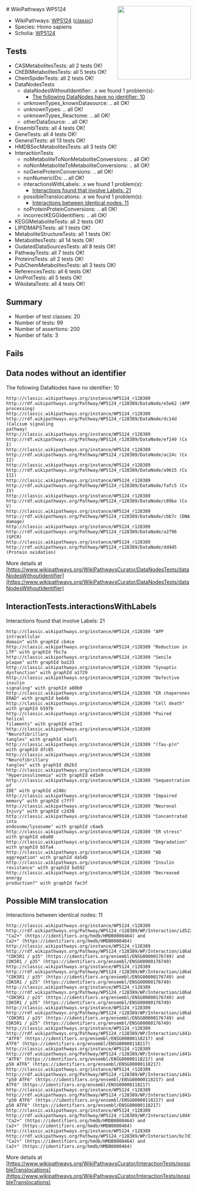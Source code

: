 <img style="float: right; width: 200px" src="https://upload.wikimedia.org/wikipedia/commons/thumb/8/83/Wplogo_with_text_500.png/640px-Wplogo_with_text_500.png" />
# WikiPathways WP5124

* WikiPathways: [WP5124](https://wikipathways.org/pathways/WP5124) ([classic](https://classic.wikipathways.org/instance/WP5124))
* Species: Homo sapiens
* Scholia: [WP5124](https://scholia.toolforge.org/wikipathways/WP5124)
## Tests
* CASMetabolitesTests: all 2 tests OK!
* ChEBIMetabolitesTests: all 5 tests OK!
* ChemSpiderTests: all 2 tests OK!
* DataNodesTests
    * dataNodesWithoutIdentifier: .x we found 1 problem(s):
        * [The following DataNodes have no identifier: 10](#8792c490)
    * unknownTypes_knownDatasource: .. all OK!
    * unknownTypes: .. all OK!
    * unknownTypes_Reactome: .. all OK!
    * otherDataSource: .. all OK!
* EnsemblTests: all 4 tests OK!
* GeneTests: all 4 tests OK!
* GeneralTests: all 13 tests OK!
* HMDBSecMetabolitesTests: all 3 tests OK!
* InteractionTests
    * noMetaboliteToNonMetaboliteConversions: .. all OK!
    * noNonMetaboliteToMetaboliteConversions: .. all OK!
    * noGeneProteinConversions: .. all OK!
    * nonNumericIDs: .. all OK!
    * interactionsWithLabels: .x we found 1 problem(s):
        * [Interactions found that involve Labels: 21](#fe97a8d8)
    * possibleTranslocations: .x we found 1 problem(s):
        * [Interactions between identical nodes: 11](#661ebeeb)
    * noProteinProteinConversions: .. all OK!
    * incorrectKEGGIdentifiers: .. all OK!
* KEGGMetaboliteTests: all 2 tests OK!
* LIPIDMAPSTests: all 1 tests OK!
* MetaboliteStructureTests: all 1 tests OK!
* MetabolitesTests: all 14 tests OK!
* OudatedDataSourcesTests: all 8 tests OK!
* PathwayTests: all 7 tests OK!
* ProteinsTests: all 2 tests OK!
* PubChemMetabolitesTests: all 3 tests OK!
* ReferencesTests: all 6 tests OK!
* UniProtTests: all 5 tests OK!
* WikidataTests: all 4 tests OK!


## Summary

* Number of test classes: 20
* Number of tests: 99
* Number of assertions: 200
* Number of fails: 3

## Fails

<a name="8792c490" />

## Data nodes without an identifier

The following DataNodes have no identifier: 10
```
http://classic.wikipathways.org/instance/WP5124_r128389 http://rdf.wikipathways.org/Pathway/WP5124_r128389/DataNode/e5e62 (APP processing)
http://classic.wikipathways.org/instance/WP5124_r128389 http://rdf.wikipathways.org/Pathway/WP5124_r128389/DataNode/dc14d (Calcium signaling 
pathway)
http://classic.wikipathways.org/instance/WP5124_r128389 http://rdf.wikipathways.org/Pathway/WP5124_r128389/DataNode/ef149 (Cx I)
http://classic.wikipathways.org/instance/WP5124_r128389 http://rdf.wikipathways.org/Pathway/WP5124_r128389/DataNode/ac24c (Cx II)
http://classic.wikipathways.org/instance/WP5124_r128389 http://rdf.wikipathways.org/Pathway/WP5124_r128389/DataNode/a9615 (Cx III)
http://classic.wikipathways.org/instance/WP5124_r128389 http://rdf.wikipathways.org/Pathway/WP5124_r128389/DataNode/fafc5 (Cx IV)
http://classic.wikipathways.org/instance/WP5124_r128389 http://rdf.wikipathways.org/Pathway/WP5124_r128389/DataNode/c89ba (Cx V)
http://classic.wikipathways.org/instance/WP5124_r128389 http://rdf.wikipathways.org/Pathway/WP5124_r128389/DataNode/cbb7c (DNA damage)
http://classic.wikipathways.org/instance/WP5124_r128389 http://rdf.wikipathways.org/Pathway/WP5124_r128389/DataNode/a2796 (GPCR)
http://classic.wikipathways.org/instance/WP5124_r128389 http://rdf.wikipathways.org/Pathway/WP5124_r128389/DataNode/dd4d5 (Protein oxidation)
```

More details at [https://www.wikipathways.org/WikiPathwaysCurator/DataNodesTests/dataNodesWithoutIdentifier](https://www.wikipathways.org/WikiPathwaysCurator/DataNodesTests/dataNodesWithoutIdentifier)

<a name="fe97a8d8" />

## InteractionTests.interactionsWithLabels

Interactions found that involve Labels: 21
```
http://classic.wikipathways.org/instance/WP5124_r128389 "APP intracellular 
domain" with graphId cb4ce
http://classic.wikipathways.org/instance/WP5124_r128389 "Reduction in LTP" with graphId fbc7a
http://classic.wikipathways.org/instance/WP5124_r128389 "Senile plaque" with graphId ba133
http://classic.wikipathways.org/instance/WP5124_r128389 "Synaptic dysfunction" with graphId a1729
http://classic.wikipathways.org/instance/WP5124_r128389 "Defective insulin 
signaling" with graphId a80b0
http://classic.wikipathways.org/instance/WP5124_r128389 "ER chaperones
ERAD" with graphId be64b
http://classic.wikipathways.org/instance/WP5124_r128389 "Cell death" with graphId b597b
http://classic.wikipathways.org/instance/WP5124_r128389 "Paired helical 
filaments" with graphId e73e1
http://classic.wikipathways.org/instance/WP5124_r128389 "Neurofibrillary
tangles" with graphId e1af1
http://classic.wikipathways.org/instance/WP5124_r128389 "(Tau-p)n" with graphId dfc85
http://classic.wikipathways.org/instance/WP5124_r128389 "Neurofibrillary 
tangles" with graphId db2b3
http://classic.wikipathways.org/instance/WP5124_r128389 "Hyperinsulinemia" with graphId ed1e9
http://classic.wikipathways.org/instance/WP5124_r128389 "Sequestration of 
IDE" with graphId e248c
http://classic.wikipathways.org/instance/WP5124_r128389 "Impaired memory" with graphId c7fff
http://classic.wikipathways.org/instance/WP5124_r128389 "Neuronal Injury" with graphId c2d38
http://classic.wikipathways.org/instance/WP5124_r128389 "Concentrated into
endosome/lysosome" with graphId c6aeb
http://classic.wikipathways.org/instance/WP5124_r128389 "ER stress" with graphId e8a08
http://classic.wikipathways.org/instance/WP5124_r128389 "Degradation" with graphId b5fa4
http://classic.wikipathways.org/instance/WP5124_r128389 "AB aggregation" with graphId da5db
http://classic.wikipathways.org/instance/WP5124_r128389 "Insulin resistance" with graphId ba592
http://classic.wikipathways.org/instance/WP5124_r128389 "Decreased energy 
production?" with graphId fac3f
```

<a name="661ebeeb" />

## Possible MIM translocation

Interactions between identical nodes: 11
```
http://classic.wikipathways.org/instance/WP5124_r128389 http://rdf.wikipathways.org/Pathway/WP5124_r128389/WP/Interaction/id5225f92c "Ca2+" (https://identifiers.org/hmdb/HMDB0000464) and 
Ca2+" (https://identifiers.org/hmdb/HMDB0000464)
http://classic.wikipathways.org/instance/WP5124_r128389 http://rdf.wikipathways.org/Pathway/WP5124_r128389/WP/Interaction/id6ab9bac4 "CDK5R1 / p35" (https://identifiers.org/ensembl/ENSG00000176749) and 
CDK5R1 / p35" (https://identifiers.org/ensembl/ENSG00000176749)
http://classic.wikipathways.org/instance/WP5124_r128389 http://rdf.wikipathways.org/Pathway/WP5124_r128389/WP/Interaction/id6ab9bac4 "CDK5R1 / p35" (https://identifiers.org/ensembl/ENSG00000176749) and 
CDK5R1 / p25" (https://identifiers.org/ensembl/ENSG00000176749)
http://classic.wikipathways.org/instance/WP5124_r128389 http://rdf.wikipathways.org/Pathway/WP5124_r128389/WP/Interaction/id6ab9bac4 "CDK5R1 / p25" (https://identifiers.org/ensembl/ENSG00000176749) and 
CDK5R1 / p35" (https://identifiers.org/ensembl/ENSG00000176749)
http://classic.wikipathways.org/instance/WP5124_r128389 http://rdf.wikipathways.org/Pathway/WP5124_r128389/WP/Interaction/id6ab9bac4 "CDK5R1 / p25" (https://identifiers.org/ensembl/ENSG00000176749) and 
CDK5R1 / p25" (https://identifiers.org/ensembl/ENSG00000176749)
http://classic.wikipathways.org/instance/WP5124_r128389 http://rdf.wikipathways.org/Pathway/WP5124_r128389/WP/Interaction/id41e74657 "ATF6" (https://identifiers.org/ensembl/ENSG00000118217) and 
ATF6" (https://identifiers.org/ensembl/ENSG00000118217)
http://classic.wikipathways.org/instance/WP5124_r128389 http://rdf.wikipathways.org/Pathway/WP5124_r128389/WP/Interaction/id41e74657 "ATF6" (https://identifiers.org/ensembl/ENSG00000118217) and 
p50 ATF6" (https://identifiers.org/ensembl/ENSG00000118217)
http://classic.wikipathways.org/instance/WP5124_r128389 http://rdf.wikipathways.org/Pathway/WP5124_r128389/WP/Interaction/id41e74657 "p50 ATF6" (https://identifiers.org/ensembl/ENSG00000118217) and 
ATF6" (https://identifiers.org/ensembl/ENSG00000118217)
http://classic.wikipathways.org/instance/WP5124_r128389 http://rdf.wikipathways.org/Pathway/WP5124_r128389/WP/Interaction/id41e74657 "p50 ATF6" (https://identifiers.org/ensembl/ENSG00000118217) and 
p50 ATF6" (https://identifiers.org/ensembl/ENSG00000118217)
http://classic.wikipathways.org/instance/WP5124_r128389 http://rdf.wikipathways.org/Pathway/WP5124_r128389/WP/Interaction/idd4f5d70a "Ca2+" (https://identifiers.org/hmdb/HMDB0000464) and 
Ca2+" (https://identifiers.org/hmdb/HMDB0000464)
http://classic.wikipathways.org/instance/WP5124_r128389 http://rdf.wikipathways.org/Pathway/WP5124_r128389/WP/Interaction/bc7d3 "Ca2+" (https://identifiers.org/hmdb/HMDB0000464) and 
Ca2+" (https://identifiers.org/hmdb/HMDB0000464)
```

More details at [https://www.wikipathways.org/WikiPathwaysCurator/InteractionTests/possibleTranslocations](https://www.wikipathways.org/WikiPathwaysCurator/InteractionTests/possibleTranslocations)

